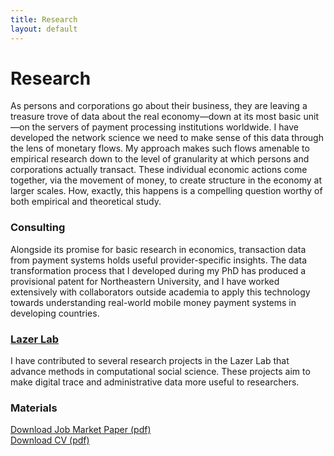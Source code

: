 ```yaml
---
title: Research
layout: default
---
```


# Research
As persons and corporations go about their business, they are leaving a treasure trove of data about the real economy—down at its most basic unit—on the servers of payment processing institutions worldwide. I have developed the network science we need to make sense of this data through the lens of monetary flows. My approach makes such flows amenable to empirical research down to the level of granularity at which persons and corporations actually transact. These individual economic actions come together, via the movement of money, to create structure in the economy at larger scales. How, exactly, this happens is a compelling question worthy of both empirical and theoretical study.

### Consulting
Alongside its promise for basic research in economics, transaction data from payment systems holds useful provider-specific insights. The data transformation process that I developed during my PhD has produced a provisional patent for Northeastern University, and I have worked extensively with collaborators outside academia to apply this technology towards understanding real-world mobile money payment systems in developing countries.  

### [Lazer Lab](https://lazerlab.net/)

I have contributed to several research projects in the Lazer Lab that advance methods in computational social science. These projects aim to make digital trace and administrative data more useful to researchers.

### Materials
[Download Job Market Paper (pdf)](/assets/files/Mattsson_JMP.pdf)  
[Download CV (pdf)](/assets/files/Mattsson_CV.pdf)
